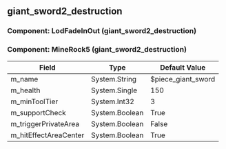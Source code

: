 ## giant_sword2_destruction

### Component: LodFadeInOut (giant_sword2_destruction)

### Component: MineRock5 (giant_sword2_destruction)

|Field|Type|Default Value|
|---|---|---|
|m_name|System.String|$piece_giant_sword|
|m_health|System.Single|150|
|m_minToolTier|System.Int32|3|
|m_supportCheck|System.Boolean|True|
|m_triggerPrivateArea|System.Boolean|False|
|m_hitEffectAreaCenter|System.Boolean|True|

